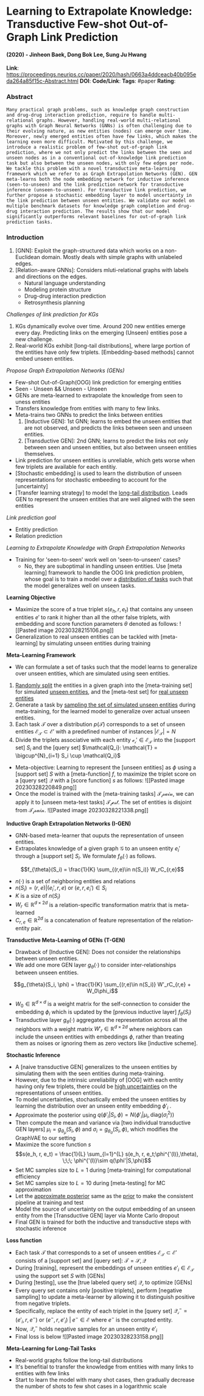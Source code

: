 # Learning to Extrapolate Knowledge: Transductive Few-shot Out-of-Graph Link Prediction
#### (2020) - Jinheon Baek, Dong Bok Lee, Sung Ju Hwang
**Link**: https://proceedings.neurips.cc/paper/2020/hash/0663a4ddceacb40b095eda264a85f15c-Abstract.html
**DOI**: 
**Code/Link**:
**Tags**: #paper
**Rating**:

### Abstract

```
Many practical graph problems, such as knowledge graph construction and drug-drug interaction prediction, require to handle multi-relational graphs. However, handling real-world multi-relational graphs with Graph Neural Networks (GNNs) is often challenging due to their evolving nature, as new entities (nodes) can emerge over time. Moreover, newly emerged entities often have few links, which makes the learning even more difficult. Motivated by this challenge, we introduce a realistic problem of few-shot out-of-graph link prediction, where we not only predict the links between the seen and unseen nodes as in a conventional out-of-knowledge link prediction task but also between the unseen nodes, with only few edges per node. We tackle this problem with a novel transductive meta-learning framework which we refer to as Graph Extrapolation Networks (GEN). GEN meta-learns both the node embedding network for inductive inference (seen-to-unseen) and the link prediction network for transductive inference (unseen-to-unseen). For transductive link prediction, we further propose a stochastic embedding layer to model uncertainty in the link prediction between unseen entities. We validate our model on multiple benchmark datasets for knowledge graph completion and drug-drug interaction prediction. The results show that our model significantly outperforms relevant baselines for out-of-graph link prediction tasks.
```

### Introduction

1. [GNN]: Exploit the graph-structured data which works on a non-Euclidean domain. Mostly deals with simple graphs with unlabeled edges.
2. [Relation-aware GNNs]: Considers mluti-relational graphs with labels and directions on the edges.
	- Natural language understanding
	- Modeling protein structure
	- Drug-drug interaction prediction
	- Retrosynthesis planning

*Challenges of link prediction for KGs*
1. KGs dynamically evolve over time. Around 200 new entities emerge every day. Predicting links on the emerging (Unseen) entities pose a new challenge.
2. Real-world KGs exhibit [long-tail distributions], where large portion of the entities have only few triplets. [Embedding-based methods] cannot embed unseen entities.

*Propose Graph Extrapolation Networks (GENs)*
- Few-shot Out-of-Graph(OOG) link prediction for emerging entities
- Seen - Unseen && Unseen - Unseen
- GENs are meta-learned to extrapolate the knowledge from seen to uness entities
- Transfers knowledge from entities with many to few links. 
- Meta-trains two GNNs to predict the links between entities
	1. [Inductive GEN]: 1st GNN; learns to embed the unseen entities that are not observed, and predicts the links between seen and unseen entities.
	2. [Transductive GEN]: 2nd GNN; learns to predict the links not only between seen and unseen entities, but also between unseen entities themselves.
- Link prediction for unseen entities is unreliable, which gets worse when few triplets are available for each entitiy. 
- [Stochastic embedding] is used to learn the distribution of unseen representations for stochastic embeeding to account for the [uncertainty]
- [Transfer learning strategy] to model the <u>long-tail distribution</u>. Leads GEN to represent the unseen entities that are well aligned with the seen entities

*Link prediction goal*
- Entitiy prediction
- Relation prediction

*Learning to Extrapolate Knowledge with Graph Extrapolation Networks*
- Training for 'seen-to-seen' work well on 'seen-to-unseen' cases?
	- No, they are suboptimal in handling unseen entities. Use [meta learning] framework to handle the OOG link prediction problem, whose goal is to train a model over a <u>distribution of tasks</u> such that the model generalizes well on unseen tasks.

**Learning Objective**
- Maximize the score of a true triplet $s(e_h, r, e_t)$ that contains any unseen entities $e'$ to rank it higher than all the other false triplets, with embedding and score function parameters $\theta$ denoted as follows:
![[Pasted image 20230328215106.png]]
- Generalization to real unseen entities can be tackled with [meta-learning] by simulating unseen entities during training

**Meta-Learning Framework**
- We can formulate a set of tasks such that the model learns to generalize over unseen entities, which are simulated using seen entities.
1. <u>Randomly split</u> the entities in a given graph into the [meta-training set] for simulated <u>unseen entities</u>, and the [meta-test set] for <u>real unseen entities</u>
2. Generate a task by <u>sampling the set of simulated unseen entities</u> during meta-training, for the learned model to generalize over actual unseen entities.
3. Each task $\mathcal{T}$ over a distribution $p(\mathcal{T})$ corresponds to a set of unseen entities $\mathcal{E_T} \subset \mathcal{E'}$ with a predefined number of instances $|\mathcal{E_T}| = N$
4. Divide the triplets associative with each entity $\mathcal{e_{i}' \in \mathcal{E_T}}$ into the [support set] $S_i$ and the [query set] $\mathcal{Q_i}: \mathcal{T} = \bigcup^{N}_{i=1} S_i \cup \mathcal{Q_i}$

- Meta-objective: Learning to represent the [unseen entities] as $\phi$ using a [support set] $S$ with a [meta-function] $f$, to maximize the triplet score on a [query set] $\mathcal{Q}$ with a [score function] $s$ as follows:
![[Pasted image 20230328220849.png]]
- Once the model is trained with the [meta-training tasks] $\mathcal{T_train}$, we can apply it to [unseen meta-test tasks] $\mathcal{T_test}$. The set of entities is disjoint from $\mathcal{T_train}$. 
![[Pasted image 20230328221338.png]]

**Inductive Graph Extrapolation Networks (I-GEN)**
- GNN-based meta-learner that ouputs the representation of unseen entities.
- Extrapolates knowledge of a given graph $\mathcal{G}$ to an unseen entity $e_{i}'$ through a [support set] $S_i$. We formulate $f_{\theta}(\cdot)$ as follows.

$$f_{\theta}(S_i) = \frac{1}{K} \sum_{(r,e)\in n(S_i)} W_rC_{r,e}$$

- $n(\cdot)$ is a set of neighboring entities and relations
- $n(S_i) = {(r,e)|(e_{i}',r,e) \text{ or } (e,r,e_{i}') \in S_i}$
- $K$ is a size of $n(S_i)$
- $W_r \in \mathbb{R}^{d\times 2d}$ is a relation-specific transformation matrix that is meta-learned
- $C_{r,e} \in \mathbb{R}^{2d}$ is a concatenation of feature representation of the relation-entity pair.

**Transductive Meta-Learning of GENs (T-GEN)**
- Drawback of [Inductive GEN]: Does not consider the relationships between unseen entities.
- We add one more GEN layer $g_{\theta}(\cdot)$ to consider inter-relationships between unseen entities.

$$g_{\theta}(S_i, \phi) = \frac{1}{K} \sum_{(r,e)\in n(S_i)} W'_rC_{r,e} + W_0\phi_i$$

- $W_0 \in \mathbb{R}^{d\times d}$  is a weight matrix for the self-connection to consider the embedding $\phi_i$ which is updated by the [previous inductive layer] $f_{\theta}(S_i)$
- Transductive layer $g_{\theta}(\cdot)$ aggregates the representation across all the neighbors with a weight matrix $W'_r \in \mathbb{R}^{d\times 2d}$  where neighbors can include the unseen entities with embeddings $\phi$, rather than treating them as noises or ignoring them as zero vectors like [inductive scheme].

**Stochastic Inference**
- A [naive transductive GEN] generalizes to the unseen entities by simulating them with the seen entities during meta-training.
- However, due to the intrinsic unreliability of [OOG] with each entity having only few triplets, there could be <u>high uncertainties</u> on the representations of unseen entities.
- To model uncertainties, stochastically embed the unseen entities by learning the distribution over an unseen entity embedding $\phi'_{i}$ . 
- Approximate the posterior using $q(\phi'_{i}|S_i,\phi) = N(\phi'_{i}|\mu_i,\text{diag}(\sigma_i^2))$ 
- Then compute the mean and variance via [two individual transductive GEN layers] $\mu_i = g_{\theta_{\mu}}(S_i,\phi)$  and $\sigma_i = g_{\theta_{\sigma}}(S_i,\phi)$, which modifies the GraphVAE to our setting
- Maximize the score function $s$
$$s(e_h, r, e_t) = \frac{1}{L} \sum_{l=1}^{L} s(e_h, r, e_t;\phi^{'(l)},\theta), \;\;\; \phi^{'(l)}\sim q(\phi'|S,\phi)$$
- Set MC samples size to $L=1$ during [meta-training] for computational efficiency
- Set MC samples size to $L=10$ during [meta-testing] for MC approximation
- Let the <u>approximate posterior</u> same as the <u>prior</u> to make the consistent pipeline at training and test
- Model the source of uncertainty on the output embedding of an unseen entity from the [Transductive GEN] layer via Monte Carlo dropout
- Final GEN is trained for both the inductive and transductive steps with stochastic inference

**Loss function**
- Each task $\mathcal{T}$ that corresponds to a set of unseen entities $\mathcal{E_T} \subset \mathcal{E'}$ consists of a [support set] and [query set]: $\mathcal{T = {S, \mathcal{Q}}}$
- During [training], represent the embeddings of unseen entities $e'_i \in \mathcal{E_T}$ using the support set $S$ with [GENs]
- During [testing], use the [true labeled query set] $\mathcal{Q_i}$ to optimize [GENs] 
- Every query set contains only [positive triplets], perform [negative sampling] to update a meta-learner by allowing it to distinguish positive from negative triplets.
- Specifically, replace the entity of each triplet in the [query set] $\mathcal{Q^{-}_i} = {(e'_i, r, e^-) \text { or } (e^-, r, e'_i) \;|\; e^- \in \mathcal{E}}$ where $e^-$ is the corrupted entity.
- Now, $\mathcal{Q^{-}_i}$ holds negative samples for an unseen entity $e'_i$ 
- Final loss is below
![[Pasted image 20230328233158.png]]

**Meta-Learning for Long-Tail Tasks**
- Real-world graphs follow the long-tail distributions
- It's benefitial to transfer the knowledge from entities with many links to entities with few links
- Start to learn the model with many shot cases, then gradually decrease the number of shots to few shot cases in a logarithmic scale

